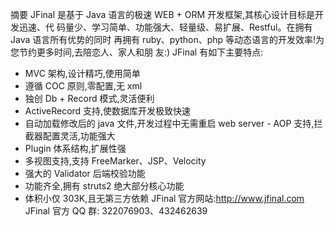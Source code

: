 摘要
JFinal 是基于 Java 语言的极速 WEB + ORM 开发框架,其核心设计目标是开发迅速、代 码量少、学习简单、功能强大、轻量级、易扩展、Restful。在拥有 Java 语言所有优势的同时 再拥有 ruby、python、php 等动态语言的开发效率!为您节约更多时间,去陪恋人、家人和朋 友:)
JFinal 有如下主要特点:
- MVC 架构,设计精巧,使用简单
- 遵循 COC 原则,零配置,无 xml
- 独创 Db + Record 模式,灵活便利
- ActiveRecord 支持,使数据库开发极致快速
- 自动加载修改后的 java 文件,开发过程中无需重启 web server - AOP 支持,拦截器配置灵活,功能强大
- Plugin 体系结构,扩展性强
- 多视图支持,支持 FreeMarker、JSP、Velocity
- 强大的 Validator 后端校验功能
- 功能齐全,拥有 struts2 绝大部分核心功能
- 体积小仅 303K,且无第三方依赖
JFinal 官方网站:http://www.jfinal.com
JFinal 官方 QQ 群: 322076903、432462639
